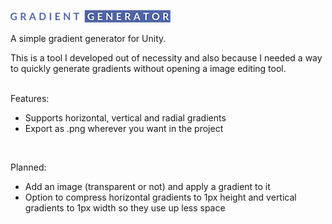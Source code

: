 ![LOGO](https://raw.githubusercontent.com/adnan-mujkic/UnityGradientGenerator/master/Assets/GradientGenerator/Gradient%20Generator-logos_transparent.png)


A simple gradient generator for Unity.
<br />

This is a tool I developed out of necessity and also because I needed a way to quickly generate gradients without opening a image editing tool.
<br /><br />

Features:
* Supports horizontal, vertical and radial gradients
* Export as .png wherever you want in the project 
<br />

Planned:
* Add an image (transparent or not) and apply a gradient to it
* Option to compress horizontal gradients to 1px height and vertical gradients to 1px width so they use up less space
